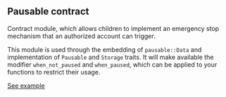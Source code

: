 ## Pausable contract

Contract module, which allows children to implement an emergency stop
mechanism that an authorized account can trigger.

This module is used through the embedding of `pausable::Data` and implementation of `Pausable` and
`Storage` traits. It will make available the modifier `when_not_paused` and `when_paused`,
which can be applied to your functions to restrict their usage.

[See example](https://727-Ventures.github.io/openbrush-contracts/smart-contracts/pausable)

